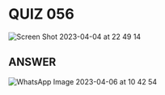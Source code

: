 # QUIZ 056
![Screen Shot 2023-04-04 at 22 49 14](https://user-images.githubusercontent.com/111819437/229813740-e9a5860f-a9d3-446f-8783-422c3d26c6f5.png)


## ANSWER
![WhatsApp Image 2023-04-06 at 10 42 54](https://user-images.githubusercontent.com/111819437/230251550-a25d1423-e82d-4987-8226-ce024e49ddf2.jpeg)
